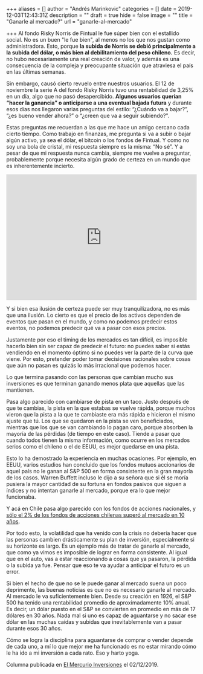 +++
aliases = []
author = "Andrés Marinkovic"
categories = []
date = 2019-12-03T12:43:31Z
description = ""
draft = true
hide = false
image = ""
title = "Ganarle al mercado?"
url = "ganarle-al-mercado"

+++
Al fondo Risky Norris de Fintual le fue súper bien con el estallido social. No es un buen "le fue bien", al menos no los que nos gustan como administradora. Esto, porque **la subida de Norris se debió principalmente a la subida del dólar, o más bien al debilitamiento del peso chileno.** Es decir, no hubo necesariamente una real creación de valor, y además es una consecuencia de la compleja y preocupante situación que atraviesa el país en las últimas semanas.

Sin embargo, causó cierto revuelo entre nuestros usuarios. El 12 de noviembre la serie A del fondo Risky Norris tuvo una rentabilidad de 3,25% en un día, algo que no pasó desapercibido. **Algunos usuarios querían “hacer la ganancia” o anticiparse a una eventual bajada futura** y durante esos días nos llegaron varias preguntas del estilo: “¿Cuándo va a bajar?”, “¿es bueno vender ahora?” o “¿creen que va a seguir subiendo?”.

Estas preguntas me recuerdan a las que me hace un amigo cercano cada cierto tiempo. Como trabajo en finanzas, me pregunta si va a subir o bajar algún activo, ya sea el dólar, el bitcoin o los fondos de Fintual. Y como no soy una bola de cristal, mi respuesta siempre es la misma: “No sé”. Y a pesar de que mi respuesta nunca cambia, siempre me vuelve a preguntar, probablemente porque necesita algún grado de certeza en un mundo que es inherentemente incierto.

<div style="width:100%;height:0;padding-bottom:66%;position:relative;"><iframe src="https://giphy.com/embed/XPpeJv8nAsHyo" width="100%" height="100%" style="position:absolute" frameBorder="0" class="giphy-embed" allowFullScreen></iframe></div><p>

Y si bien esa ilusión de certeza puede ser muy tranquilizadora, no es más que una ilusión. Lo cierto es que el precio de los activos dependen de eventos que pasan en el mundo, y como no podemos predecir estos eventos, no podemos predecir qué va a pasar con esos precios.

Justamente por eso el timing de los mercados es tan difícil, es imposible hacerlo bien sin ser capaz de predecir el futuro: no puedes saber si estás vendiendo en el momento óptimo si no puedes ver la parte de la curva que viene. Por esto, pretender poder tomar decisiones racionales sobre cosas que aún no pasan es quizás lo más irracional que podemos hacer.

Lo que termina pasando con las personas que cambian mucho sus inversiones es que terminan ganando menos plata que aquellas que las mantienen.

Pasa algo parecido con cambiarse de pista en un taco. Justo después de que te cambias, la pista en la que estabas se vuelve rápida, porque muchos vieron que la pista a la que te cambiaste era más rápida e hicieron el mismo ajuste que tú. Los que se quedaron en la pista se ven beneficiados, mientras que los que se van cambiando lo pagan caro, porque absorben la mayoría de las pérdidas (de tiempo en este caso). Tiende a pasar que cuando todos tienen la misma información, como ocurre en los mercados serios como el chileno o el de EEUU, es mejor quedarse en una pista.

Esto lo ha demostrado la experiencia en muchas ocasiones. Por ejemplo, en EEUU, varios estudios han concluido que los fondos mutuos accionarios de aquel país no le ganan al S&P 500 en forma consistente en la gran mayoría de los casos. Warren Buffett incluso le dijo a su señora que si él se moría pusiera la mayor cantidad de su fortuna en fondos pasivos que siguen a índices y no intentan ganarle al mercado, porque era lo que mejor funcionaba.

Y acá en Chile pasa algo parecido con los fondos de acciones nacionales, y [sólo el 2% de los fondos de acciones chilenas superó al mercado en 10 años](http://www.elmercurio.com/Inversiones/Noticias/Analisis/2019/11/28/El-98-de-los-fondos-de-activos-chilenos-no-supero-al-mercado-en-los-ultimos-10-anos.aspx).

Por todo esto, la volatilidad que ha venido con la crisis no debería hacer que las personas cambien drásticamente su plan de inversión, especialmente si su horizonte es largo. Es un ejemplo más de tratar de ganarle al mercado, que como ya vimos es imposible de lograr en forma consistente. Al igual que en el auto, vas a estar reaccionando a cosas que ya pasaron, la pérdida o la subida ya fue. Pensar que eso te va ayudar a anticipar el futuro es un error.

Si bien el hecho de que no se le puede ganar al mercado suena un poco deprimente, las buenas noticias es que no es necesario ganarle al mercado. Al mercado le va suficientemente bien. Desde su creación en 1926, el S&P 500 ha tenido una rentabilidad promedio de aproximadamente 10% anual. Es decir, un dólar puesto en el S&P se convierten en promedio en más de 17 dólares en 30 años. Nada mal si uno es capaz de aguantarse y no sacar ese dólar en las muchas caídas y subidas que inevitablemente van a pasar durante esos 30 años.

Cómo se logra la disciplina para aguantarse de comprar o vender depende de cada uno, a mí lo que mejor me ha funcionado es no estar mirando cómo le ha ido a mi inversión a cada rato. Eso y harto yoga.

Columna publicada en [El Mercurio Inversiones](http://www.elmercurio.com/Inversiones/Noticias/Columnas/2019/12/02/Ganarle-al-mercado.aspx) el 02/12/2019.
